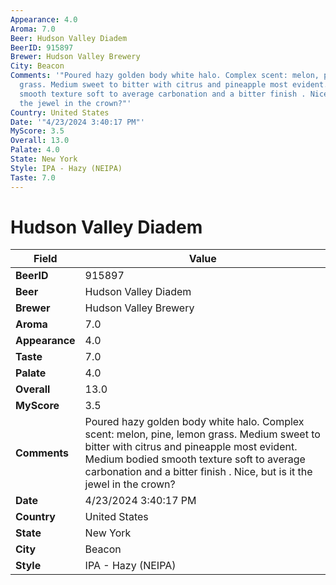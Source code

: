 ```yaml
---
Appearance: 4.0
Aroma: 7.0
Beer: Hudson Valley Diadem
BeerID: 915897
Brewer: Hudson Valley Brewery
City: Beacon
Comments: '"Poured hazy golden body white halo. Complex scent: melon, pine, lemon
  grass. Medium sweet to bitter with citrus and pineapple most evident. Medium bodied
  smooth texture soft to average carbonation and a bitter finish . Nice, but is it
  the jewel in the crown?"'
Country: United States
Date: '"4/23/2024 3:40:17 PM"'
MyScore: 3.5
Overall: 13.0
Palate: 4.0
State: New York
Style: IPA - Hazy (NEIPA)
Taste: 7.0
---
```


# Hudson Valley Diadem

| Field         | Value |
|---------------|-------|
| **BeerID** | 915897 |
| **Beer** | Hudson Valley Diadem |
| **Brewer** | Hudson Valley Brewery |
| **Aroma** | 7.0 |
| **Appearance** | 4.0 |
| **Taste** | 7.0 |
| **Palate** | 4.0 |
| **Overall** | 13.0 |
| **MyScore** | 3.5 |
| **Comments** | Poured hazy golden body white halo. Complex scent: melon, pine, lemon grass. Medium sweet to bitter with citrus and pineapple most evident. Medium bodied smooth texture soft to average carbonation and a bitter finish . Nice, but is it the jewel in the crown? |
| **Date** | 4/23/2024 3:40:17 PM |
| **Country** | United States |
| **State** | New York |
| **City** | Beacon |
| **Style** | IPA - Hazy (NEIPA) |
